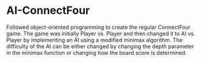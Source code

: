# AI-ConnectFour

Followed object-oriented programming to create the regular ConnectFour game. 
The game was initially Player vs. Player and then changed it to AI vs. Player by implementing an AI using a modified minimax algorithm. 
The difficulty of the AI can be either changed by changing the depth parameter in the minimax function or changing how the board score is determined.
